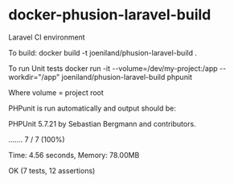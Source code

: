 # docker-phusion-laravel-build
Laravel CI environment

To build:
docker build -t joeniland/phusion-laravel-build .

To run Unit tests
docker run -it --volume=/dev/my-project:/app --workdir="/app" joeniland/phusion-laravel-build phpunit

Where volume = project root

PHPunit is run automatically and output should be:

PHPUnit 5.7.21 by Sebastian Bergmann and contributors.

.......                                                             7 / 7 (100%)

Time: 4.56 seconds, Memory: 78.00MB

OK (7 tests, 12 assertions)

